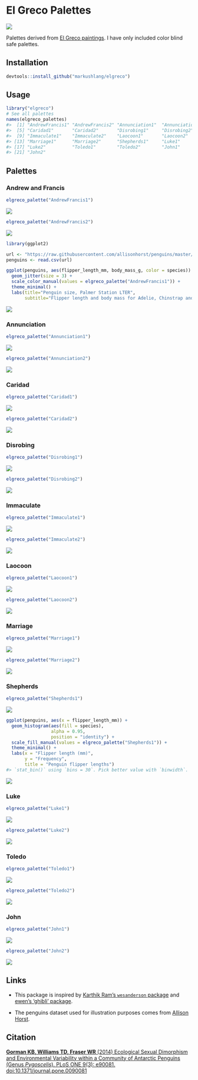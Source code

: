 <!-- README.md is generated from README.Rmd. Please edit that file -->
El Greco Palettes
=================

![](toledo.png)

Palettes derived from [El Greco
paintings](https://commons.wikimedia.org/wiki/Category:Paintings_by_El_Greco_by_title).
I have only included color blind safe palettes.

Installation
------------

``` r
devtools::install_github("markushlang/elgreco")
```

Usage
-----

``` r
library("elgreco")
# See all palettes
names(elgreco_palettes)
#>  [1] "AndrewFrancis1" "AndrewFrancis2" "Annunciation1"  "Annunciation2" 
#>  [5] "Caridad1"       "Caridad2"       "Disrobing1"     "Disrobing2"    
#>  [9] "Immaculate1"    "Immaculate2"    "Laocoon1"       "Laocoon2"      
#> [13] "Marriage1"      "Marriage2"      "Shepherds1"     "Luke1"         
#> [17] "Luke2"          "Toledo1"        "Toledo2"        "John1"         
#> [21] "John2"
```

Palettes
--------

### Andrew and Francis

``` r
elgreco_palette("AndrewFrancis1")
```

![](figure/unnamed-chunk-2-1.png)

``` r
elgreco_palette("AndrewFrancis2")
```

![](figure/unnamed-chunk-3-1.png)

``` r
library(ggplot2)

url <- "https://raw.githubusercontent.com/allisonhorst/penguins/master/data/penguins_size.csv"
penguins <- read.csv(url)

ggplot(penguins, aes(flipper_length_mm, body_mass_g, color = species)) +
  geom_jitter(size = 3) +
  scale_color_manual(values = elgreco_palette("AndrewFrancis1")) +
  theme_minimal() +
  labs(title="Penguin size, Palmer Station LTER",
       subtitle="Flipper length and body mass for Adelie, Chinstrap and Gentoo Penguins")
```

![](figure/ggplot1-1.png)

### Annunciation

``` r
elgreco_palette("Annunciation1")
```

![](figure/unnamed-chunk-4-1.png)

``` r
elgreco_palette("Annunciation2")
```

![](figure/unnamed-chunk-5-1.png)

### Caridad

``` r
elgreco_palette("Caridad1")
```

![](figure/unnamed-chunk-6-1.png)

``` r
elgreco_palette("Caridad2")
```

![](figure/unnamed-chunk-7-1.png)

### Disrobing

``` r
elgreco_palette("Disrobing1")
```

![](figure/unnamed-chunk-8-1.png)

``` r
elgreco_palette("Disrobing2")
```

![](figure/unnamed-chunk-9-1.png)

### Immaculate

``` r
elgreco_palette("Immaculate1")
```

![](figure/unnamed-chunk-10-1.png)

``` r
elgreco_palette("Immaculate2")
```

![](figure/unnamed-chunk-11-1.png)

### Laocoon

``` r
elgreco_palette("Laocoon1")
```

![](figure/unnamed-chunk-12-1.png)

``` r
elgreco_palette("Laocoon2")
```

![](figure/unnamed-chunk-13-1.png)

### Marriage

``` r
elgreco_palette("Marriage1")
```

![](figure/unnamed-chunk-14-1.png)

``` r
elgreco_palette("Marriage2")
```

![](figure/unnamed-chunk-15-1.png)

### Shepherds

``` r
elgreco_palette("Shepherds1")
```

![](figure/unnamed-chunk-16-1.png)

``` r
ggplot(penguins, aes(x = flipper_length_mm)) +
  geom_histogram(aes(fill = species), 
                 alpha = 0.95, 
                 position = "identity") +
  scale_fill_manual(values = elgreco_palette("Shepherds1")) +
  theme_minimal() +
  labs(x = "Flipper length (mm)",
       y = "Frequency",
       title = "Penguin flipper lengths")
#> `stat_bin()` using `bins = 30`. Pick better value with `binwidth`.
```

![](figure/ggplot2-1.png)

### Luke

``` r
elgreco_palette("Luke1")
```

![](figure/unnamed-chunk-17-1.png)

``` r
elgreco_palette("Luke2")
```

![](figure/unnamed-chunk-18-1.png)

### Toledo

``` r
elgreco_palette("Toledo1")
```

![](figure/unnamed-chunk-19-1.png)

``` r
elgreco_palette("Toledo2")
```

![](figure/unnamed-chunk-20-1.png)

### John

``` r
elgreco_palette("John1")
```

![](figure/unnamed-chunk-21-1.png)

``` r
elgreco_palette("John2")
```

![](figure/unnamed-chunk-22-1.png)

Links
-----

-   This package is inspired by [Karthik Ram’s `wesanderson`
    package](https://github.com/karthik/wesanderson) and [ewen’s
    ‘ghibli’ package](https://github.com/ewenme/ghibli).

-   The penguins dataset used for illustration purposes comes from
    [Allison Horst](https://github.com/allisonhorst/penguins).

Citation
--------

[**Gorman KB, Williams TD, Fraser WR** (2014) Ecological Sexual
Dimorphism and Environmental Variability within a Community of Antarctic
Penguins (Genus *Pygoscelis*). PLoS ONE 9(3): e90081.
doi:10.1371/journal.pone.0090081](https://journals.plos.org/plosone/article?id=10.1371/journal.pone.0090081)
